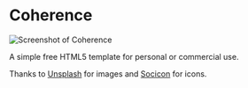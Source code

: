 # Coherence

![Screenshot of Coherence](screenshot.png)

A simple free HTML5 template for personal or commercial use.

Thanks to [Unsplash](http://unsplash.com) for images and [Socicon](http://www.socicon.com/) for icons.